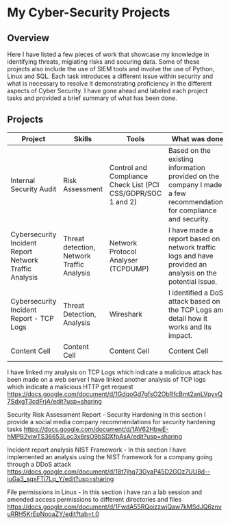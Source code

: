 # My Cyber-Security Projects

## Overview 
Here I have listed a few pieces of work that showcase my knowledge in identifying threats, migiating risks and securing data. Some of these projects also include the use of SIEM tools and involve the use of Python, Linux and SQL. Each task introduces a different issue within security and what is necessary to resolve it demonstrating proficiency in the different aspects of Cyber Security. I have gone ahead and labeled each project tasks and provided a brief summary of what has been done.

## Projects 


| Project  | Skills | Tools | What was done | Link |
| ------------- | ------------- | ------------- | ------------------- | ------------- |
|  Internal Security Audit | Risk Assessment  | Control and Compliance Check List (PCI CSS/GDPR/SOC 1 and 2)   | Based on the existing information provided on the company I made a few recommendations for compliance and security. | [Click Here](https://docs.google.com/document/d/1Jgy_Ufiw7cTaeCfQVr-0_9Nq6-PVepehHtFTspOy67M/edit?usp=sharing) |
| Cybersecurity Incident Report Network Traffic Analysis | Threat detection, Network Traffic Analysis | Network Protocol Analyser (TCPDUMP)  | I have made a report based on network traffic logs and have provided an analysis on the potential issue.  |[Click Here](https://docs.google.com/document/d/1hmH4m1OdGxhzsf3Tv9n-VzESvbFVAJ8fUYat1QAiSK4/edit?tab=t.0)|
| Cybersecurity Incident Report - TCP Logs  | Threat Detection, Analysis  | Wireshark  | I identified a DoS attack based on the TCP Logs and detail how it works and its impact.  |[Click Here](https://docs.google.com/document/d/1APAvToJANB6xExm2MaNU6g0LIPa4CAR21l7tJp8hy-0/edit?tab=t.0)|
| Content Cell  | Content Cell  | Content Cell  | Content Cell  |[Click Here]|
  
I have linked my analysis on TCP Logs which indicate a malicious attack has been made on a web server 
I have linked another analysis of TCP logs which indicate a malicious HTTP get request https://docs.google.com/document/d/1GdqoGd7gfsO2Ob1lfcBmt2anLVpyvQ7SdxgT3cdFrjA/edit?usp=sharing

Security Risk Assessment Report -  Security Hardening
In this section I provide a social media company recommendations for security hardening tasks https://docs.google.com/document/d/1AV62HbwE-hMPB2viwTS36653Loc3x6rsO9bSDXfpAsA/edit?usp=sharing

Incident report analysis NIST Framework - 
In this section I have implemented an analysis using the NIST framework for a company going through a DDoS attack https://docs.google.com/document/d/18t7jhq73GyaP45D2GOz7UU8d--iuGa3_sqxFTi7Lq_Y/edit?usp=sharing

File permissions in Linux - 
In this section i have ran a lab session and amended access permissions to different directories and files https://docs.google.com/document/d/1FwdA55RQoizzwjQaw7kMSdJQ6znvuRRH5KrEpNooaZY/edit?tab=t.0


